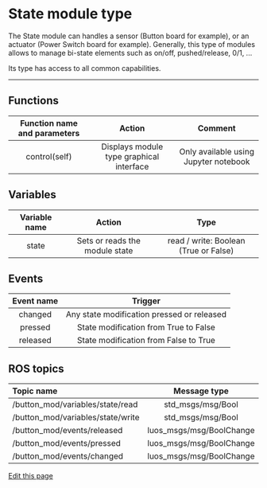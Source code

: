 # State module type

The State module can handles a sensor (Button board for example), or an actuator (Power Switch board for example). Generally, this type of modules allows to manage bi-state elements such as on/off, pushed/release, 0/1, ...

Its type has access to all common capabilities.

----

## Functions

| **Function name and parameters** | **Action** | **Comment** |
|:---:|:---:|:---:|
| control(self) | Displays module type graphical interface | Only available using Jupyter notebook |

## Variables

| **Variable name** | **Action** | **Type** |
|:---:|:---:|:---:|
| state | Sets or reads the module state | read / write: Boolean (True or False) |

## Events

| **Event name** | **Trigger** |
|:---:|:---:|
| changed | Any state modification pressed or released |
| pressed | State modification from True to False |
| released | State modification from False to True |

## ROS topics
| **Topic name** | **Message type** |
|:----|:---:|
| /button_mod/variables/state/read | std_msgs/msg/Bool
| /button_mod/variables/state/write | std_msgs/msg/Bool
| /button_mod/events/released | luos_msgs/msg/BoolChange
| /button_mod/events/pressed | luos_msgs/msg/BoolChange
| /button_mod/events/changed | luos_msgs/msg/BoolChange


<div class="cust_edit_page"><a href="https://{{gh_path}}{{modules_path}}/state.md">Edit this page</a></div>
